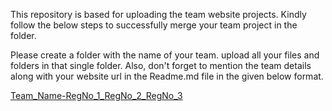 This repository is based for uploading the team website projects. Kindly follow the below steps to successfully merge your team project in the folder.

Please create a folder with the name of your team. upload all your files and folders in that single folder.
Also, don't forget to mention the team details along with your website url in the Readme.md file in the given below format.

[Team_Name-RegNo_1_RegNo_2_RegNo_3](https://github.blog/)
